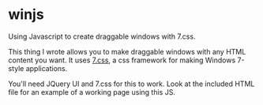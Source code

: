 # winjs
Using Javascript to create draggable windows with 7.css.

This thing I wrote allows you to make draggable windows with any HTML content you want. It uses [7.css](https://github.com/khang-nd/7.css), a css framework for making Windows 7-style applications.

You'll need JQuery UI and 7.css for this to work. Look at the included HTML file for an example of a working page using this JS.
